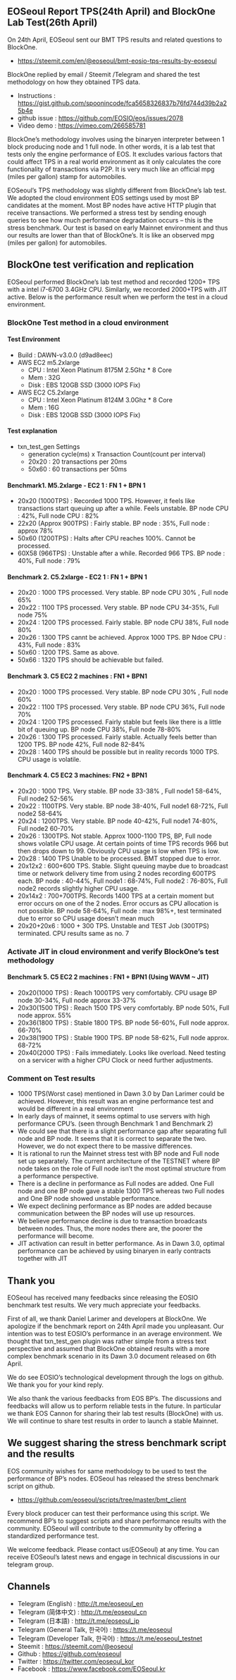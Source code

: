 ## EOSeoul Report TPS(24th April) and BlockOne Lab Test(26th April)
 
On 24th April, EOSeoul sent our BMT TPS results and related questions to BlockOne.

* https://steemit.com/en/@eoseoul/bmt-eosio-tps-results-by-eoseoul 

BlockOne replied by email / Steemit /Telegram and shared the test methodology on how they obtained TPS data. 

* Instructions : https://gist.github.com/spoonincode/fca5658326837b76fd744d39b2a25b4e
* github issue : https://github.com/EOSIO/eos/issues/2078 
* Video demo : https://vimeo.com/266585781 

BlockOne’s methodology involves using the binaryen interpreter between 1 block producing node and 1 full node. In other words, it is a lab test that tests only the engine performance of EOS. It excludes various factors that could affect TPS in a real world environment as it only calculates the core functionality of transactions via P2P. It is very much like an official mpg (miles per gallon) stamp for automobiles.

EOSeoul’s TPS methodology was slightly different from BlockOne’s lab test. We adopted the cloud environment EOS settings used by most BP candidates at the moment. Most BP nodes have active HTTP plugin that receive transactions. We performed a stress test by sending enough queries to see how much performance degradation occurs – this is the stress benchmark. Our test is based on early Mainnet environment and thus our results are lower than that of BlockOne’s. It is like an observed mpg (miles per gallon) for automobiles.


## BlockOne test verification and replication

EOSeoul performed BlockOne’s lab test method and recorded 1200+ TPS  with a intel i7-6700  3.4GHz CPU. Similarly, we recorded 2000+TPS with JIT active. Below is the performance result when we perform the test in a cloud environment.

### BlockOne Test method in a cloud environment
#### Test Environment
* Build : DAWN-v3.0.0 (d9ad8eec)
* AWS EC2 m5.2xlarge 
  * CPU : Intel Xeon Platinum 8175M 2.5Ghz * 8 Core
  * Mem : 32G
  * Disk : EBS 120GB SSD (3000 IOPS Fix)
* AWS EC2 C5.2xlarge 
  * CPU : Intel Xeon Platinum 8124M 3.0Ghz * 8 Core
  * Mem : 16G
  * Disk : EBS 120GB SSD (3000 IOPS Fix)
#### Test explanation
* txn_test_gen Settings
  * generation cycle(ms) x Transaction Count(count per interval)
  * 20x20 : 20 transactions per 20ms
  * 50x60 : 60 transactions per 50ms
#### Benchmark1. M5.2xlarge - EC2 1 : FN 1 + BPN 1 
* 20x20 (1000TPS) : Recorded 1000 TPS. However, it feels like transactions start queuing up after a while. Feels unstable. BP node CPU : 42%, Full node CPU : 82%
* 22x20 (Approx 900TPS) : Fairly stable. BP node : 35%, Full node : approx 78%
* 50x60 (1200TPS) : Halts after CPU reaches 100%. Cannot be processed.
* 60X58 (966TPS) : Unstable after a while. Recorded 966 TPS. BP node : 40%, Full node : 79%

#### Benchmark 2. C5.2xlarge - EC2 1 : FN 1 + BPN 1
* 20x20 : 1000 TPS processed. Very stable. BP node CPU 30% , Full node 65%
* 20x22 : 1100 TPS processed. Very stable. BP node CPU 34-35%, Full node 75%
* 20x24 : 1200 TPS processed. Fairly stable. BP node CPU 38%, Full node 80%
* 20x26 : 1300 TPS cannt be achieved. Approx 1000 TPS. BP Ndoe CPU : 43%, Full node : 83% 
* 50x60 : 1200 TPS. Same as above.
* 50x66 : 1320 TPS should be achievable but failed.
 
#### Benchmark 3. C5 EC2 2 machines : FN1 + BPN1
* 20x20 : 1000 TPS processed. Very stable. BP node CPU 30% , Full node 60%
* 20x22 : 1100 TPS processed. Very stable. BP node CPU 36%, Full node 70%
* 20x24 : 1200 TPS processed. Fairly stable but feels like there is a little bit of queuing up. BP node CPU 38%, Full node 78-80%
* 20x26 : 1300 TPS processed. Fairly stable. Actually feels better than 1200 TPS. BP node 42%, Full node 82-84% 
* 20x28 : 1400 TPS should be possible but in reality records 1000 TPS. CPU usage is volatile.

#### Benchmark 4. C5 EC2 3 machines: FN2 + BPN1
* 20x20 : 1000 TPS. Very stable. BP node 33-38% , Full node1 58-64%, Full node2 52-56% 
* 20x22 : 1100TPS. Very stable. BP node 38-40%, Full node1 68-72%, Full node2 58-64%
* 20x24 : 1200TPS. Very stable. BP node 40-42%, Full node1 74-80%, Full node2 60-70%
* 20x26 : 1300TPS. Not stable. Approx 1000-1100 TPS, BP, Full node shows volatile CPU usage. At certain points of time TPS records 966 but then drops down to 99. Obviously CPU usage is low when TPS is low.
* 20x28 : 1400 TPS Unable to be processed. BMT stopped due to error. 
* 20x12x2 : 600+600 TPS. Stable. Slight queuing maybe due to broadcast time or network delivery time from using 2 nodes recording 600TPS each. BP node : 40-44%, Full node1 : 68-74%, Full node2 : 76-80%, Full node2 records slightly higher CPU usage. 
* 20x14x2 : 700+700TPS. Records 1400 TPS at a certain moment but error occurs on one of the 2 nodes. Error occurs as CPU allocation is not possible. BP node 58-64%, Full node : max 98%+, test terminated due to error so CPU usage doesn’t mean much
* 20x20+20x6 : 1000 + 300 TPS. Unstable and TEST Job (300TPS) terminated. CPU results same as no. 7 

### Activate JIT in cloud environment and verify BlockOne’s test methodology

#### Benchmark 5. C5 EC2 2 machines : FN1 + BPN1 (Using WAVM ~ JIT)
* 20x20(1000 TPS) : Reach 1000TPS very comfortably. CPU usage BP node 30-34%, Full node approx 33-37%
* 20x30(1500 TPS) : Reach 1500 TPS very comfortably. BP node 50%, Full node approx. 55%
* 20x36(1800 TPS) : Stable 1800 TPS. BP node 56-60%, Full node approx. 66-70%
* 20x38(1900 TPS) : Stable 1900 TPS. BP node 58-62%, Full node approx. 68-72%
* 20x40(2000 TPS) : Fails immediately. Looks like overload. Need testing on a servicer with a higher CPU Clock or need further adjustments. 

### Comment on Test results

* 1000 TPS(Worst case) mentioned in Dawn 3.0 by Dan Larimer could be achieved. However, this result was an engine performance test and would be different in a real environment
* In early days of mainnet, it seems optimal to use servers with high performance CPU’s. (seen through Benchmark 1 and Benchmark 2)
* We could see that there is a slight performance gap after separating full node and BP node. It seems that it is correct to separate the two. However, we do not expect there to be massive differences.
* It is rational to run the Mainnet stress test with BP node and Full node set up separately. The current architecture of the TESTNET where BP node takes on the role of Full node isn’t the most optimal structure from a performance perspective.
* There is a decline in performance as Full nodes are added. One Full node and one BP node gave a stable 1300 TPS whereas two Full nodes and One BP node showed unstable performance.
* We expect declining performance as BP nodes are added because communication between the BP nodes will use up resources.
* We believe performance decline is due to transaction broadcasts between nodes. Thus, the more nodes there are, the poorer the performance will become.
* JIT activation can result in better performance. As in Dawn 3.0, optimal performance can be achieved by using binaryen in early contracts together with JIT

## Thank you

EOSeoul has received many feedbacks since releasing the EOSIO benchmark test results. We very much appreciate your feedbacks.
 
First of all, we thank Daniel Larimer and developers at BlockOne. We apologize if the benchmark report on 24th April made you unpleasant. Our intention was to test EOSIO’s performance in an average environment. We thought that txn_test_gen plugin was rather simple from a stress text perspective and assumed that BlockOne obtained results with a more complex benchmark scenario in its Dawn 3.0 document released on 6th April.

We do see EOSIO’s technological development through the logs on github. We thank you for your kind reply.

We also thank the various feedbacks from EOS BP’s. The discussions and feedbacks will allow us to perform reliable tests in the future. In particular we thank EOS Cannon for sharing their lab test results (BlockOne) with us. We will continue to share test results in order to launch a stable Mainnet.


## We suggest sharing the stress benchmark script and the results
 
EOS community wishes for same methodology to be used to test the performance of BP’s nodes. EOSeoul has released the stress benchmark script on github.

* https://github.com/eoseoul/scripts/tree/master/bmt_client 

Every block producer can test their performance using this script. We recommend BP’s to suggest scripts and share performance results with the community. EOSeoul will contribute to the community by offering a standardized performance test.
 
We welcome feedback. Please contact us(EOSeoul) at any time. You can receive EOSeoul’s latest news and engage in technical discussions in our telegram group.

## Channels

* Telegram (English) : http://t.me/eoseoul_en
* Telegram (简体中文) : http://t.me/eoseoul_cn
* Telegram (日本語) : http://t.me/eoseoul_jp
* Telegram (General Talk, 한국어) : https://t.me/eoseoul
* Telegram (Developer Talk, 한국어) : https://t.me/eoseoul_testnet
* Steemit : https://steemit.com/@eoseoul
* Github : https://github.com/eoseoul
* Twitter : https://twitter.com/eoseoul_kor
* Facebook : https://www.facebook.com/EOSeoul.kr
